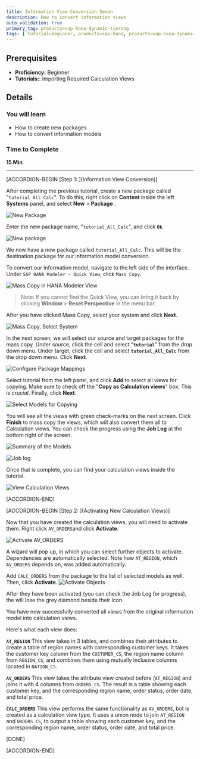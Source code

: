 ```yaml
---
title: Information View Conversion Seven
description: How to convert information views
auto_validation: true
primary_tag: products>sap-hana-dynamic-tiering
tags: [ tutorial>beginner, products>sap-hana, products>sap-hana-dynamic-tiering, products>sap-hana-studio, topic>big-data, topic>sql ]
---
```


## Prerequisites
 - **Proficiency:** Beginner
 - **Tutorials:**: Importing Required Calculation Views

## Details
### You will learn
  - How to create new packages
  - How to convert information models

### Time to Complete
 **15 Min**

 ---
[ACCORDION-BEGIN [Step 1: ](Information View Conversion)]

 After completing the previous tutorial, create a new package called "`tutorial_All_Calc`". To do this, right click on **Content** inside the left **Systems** panel, and select **New** > **Package** .

![New Package](new-package.png)

Enter the new package name, "`tutorial_All_Calc`", and click **`Ok`**.

![New package](tutorial_All_Calc-package.png)

We now have a new package called `tutorial_All_Calc`. This will be the destination package for our information model conversion.

To convert our information model, navigate to the left side of the interface. Under `SAP HANA Modeler - Quick View`, click `Mass Copy`.

![Mass Copy in HANA Modeler View](hana-modeler-view.png)

> Note: If you cannot find the Quick View, you can bring it back by clicking **Window** > **Reset Perspective** in the menu bar.

After you have clicked Mass Copy, select your system and click **Next**.

![Mass Copy, Select System](mass-copy-next.png)

In the next screen, we will select our source and target packages for the mass copy. Under source, click the cell and select "**`tutorial`**" from the drop down menu. Under target, click the cell and select **`tutorial_All_Calc`** from the drop down menu. Click **Next**.

![Configure Package Mappings](configure-package-mappings.png)

Select tutorial from the left panel, and click **Add** to select all views for copying. Make sure to check off the "**Copy as Calculation views**" box. This is *crucial*. Finally, click **Next**.

![Select Models for Copying](select-models-for-copying.png)

You will see all the views with green check-marks on the next screen. Click **Finish** to mass copy the views, which will also convert them all to Calculation views. You can check the progress using the **Job Log** at the bottom right of the screen.

![Summary of the Models](summary-of-the-models.png)

![Job log](job-log.png)

Once that is complete, you can find your calculation views inside the tutorial.

![View Calculation Views](view-calculation-views.png)


[ACCORDION-END]

[ACCORDION-BEGIN [Step 2: ](Activating New Calculation Views)]

Now that you have created the calculation views, you will need to activate them. Right click `AV_ORDERS`and click **Activate**.

![Activate AV_ORDERS](activate-av-orders.png)

A wizard will pop up, in which you can select further objects to activate. Dependencies are automatically selected. Note how `AT_REGION`, which `AV_ORDERS` depends on, was added automatically.

Add `CALC_ORDERS` from the package to the list of selected models as well. Then, click **Activate**.
![Activate Objects](activate-objects.png)

After they have been activated (you can check the Job Log for progress), the will lose the grey diamond beside their icon.

You have now successfully converted all views from the original information model into calculation views.

Here's what each view does:

**`AT_REGION`**
This view takes in 3 tables, and combines their attributes to create a table of region names with corresponding customer keys. It takes the customer key column from the `CUSTOMER_CS`, the region name column from `REGION_CS`, and combines them using mutually inclusive columns located in `NATION_CS`.

**`AV_ORDERS`**
This view takes the attribute view created before (`AT_REGION`) and joins it with 4 columns from `ORDERS_CS`. The result is a table showing each customer key, and the corresponding region name, order status, order date, and total price.

**`CALC_ORDERS`**
This view performs the same functionality as `AV_ORDERS`, but is created as a calculation view type. It uses a union node to join `AT_REGION` and `ORDERS_CS`, to output a table showing each customer key, and the corresponding region name, order status, order date, and total price.

[DONE]

[ACCORDION-END]
